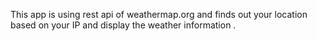 This app is using rest api of weathermap.org and finds out your location
based on your IP and display the weather information .